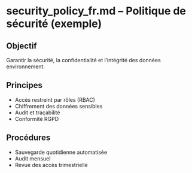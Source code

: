 # security_policy_fr.md – Politique de sécurité (exemple)

## Objectif
Garantir la sécurité, la confidentialité et l’intégrité des données environnement.

## Principes
- Accès restreint par rôles (RBAC)
- Chiffrement des données sensibles
- Audit et traçabilité
- Conformité RGPD

## Procédures
- Sauvegarde quotidienne automatisée
- Audit mensuel
- Revue des accès trimestrielle
